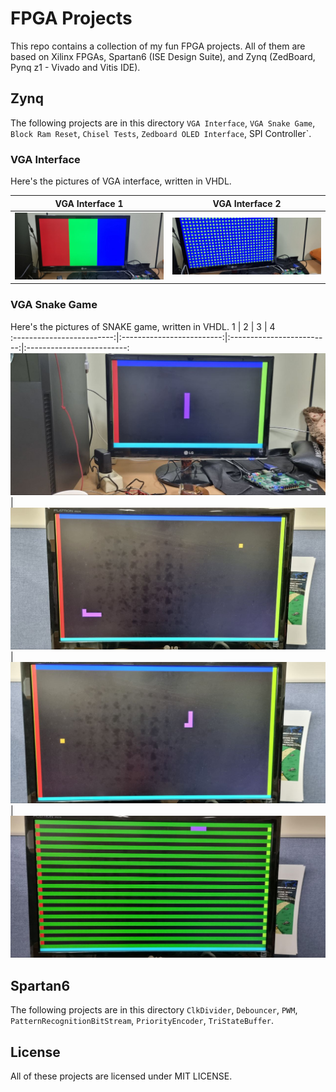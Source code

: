 # FPGA Projects

This repo contains a collection of my fun FPGA projects. All of them are based on Xilinx FPGAs, Spartan6 (ISE Design Suite), and Zynq (ZedBoard, Pynq z1 - Vivado and Vitis IDE).

## Zynq

The following projects are in this directory `VGA Interface`, `VGA Snake Game`, `Block Ram Reset`, `Chisel Tests`, `Zedboard OLED Interface`, SPI Controller`.

### VGA Interface
Here's the pictures of VGA interface, written in VHDL.

VGA Interface 1 |   VGA Interface 2            
:-------------------------:|:-------------------------:
![](https://raw.githubusercontent.com/SinaKarvandi/FPGA/master/img/VGA-interface1.jpg)  |  ![](https://raw.githubusercontent.com/SinaKarvandi/FPGA/master/img/VGA-interface2.jpg) 

### VGA Snake Game

Here's the pictures of SNAKE game, written in VHDL.
  1 |      2        |      3        |       4       
:-------------------------:|:-------------------------:|:-------------------------:|:-------------------------:
![](https://raw.githubusercontent.com/SinaKarvandi/FPGA/master/img/Snake1.jpg)     |  ![](https://raw.githubusercontent.com/SinaKarvandi/FPGA/master/img/Snake2.jpg) | ![](https://raw.githubusercontent.com/SinaKarvandi/FPGA/master/img/Snake3.jpg)   | ![](https://raw.githubusercontent.com/SinaKarvandi/FPGA/master/img/Snake4.jpg)



## Spartan6

The following projects are in this directory `ClkDivider`, `Debouncer`, `PWM`, `PatternRecognitionBitStream`, `PriorityEncoder`, `TriStateBuffer`.


## License
All of these projects are licensed under MIT LICENSE.

